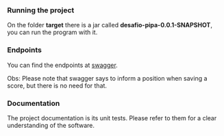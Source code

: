 ### Running the project
On the folder **target** there is a jar called **desafio-pipa-0.0.1-SNAPSHOT**, you can run the program with it.

### Endpoints

You can find the endpoints at [swagger](http://localhost:8080/swagger-ui.html#/). 

Obs: Please note that swagger says to inform a position when saving a score, but there is no need for that.

### Documentation
The project documentation is its unit tests. Please refer to them for a clear understanding of the software.
  

